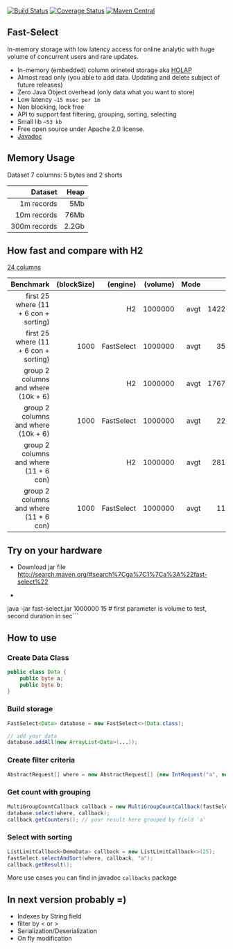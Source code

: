 [![Build Status](https://travis-ci.org/terma/fast-select.svg?branch=start)](https://travis-ci.org/terma/fast-select)
[![Coverage Status](https://coveralls.io/repos/terma/fast-select/badge.svg?branch=master&service=github)](https://coveralls.io/github/terma/fast-select?branch=master) [![Maven Central](https://maven-badges.herokuapp.com/maven-central/com.github.terma/fast-select/badge.svg)](https://maven-badges.herokuapp.com/maven-central/com.github.terma/fast-select/)

## Fast-Select 

In-memory storage with low latency access for online analytic with huge volume of concurrent users and rare updates.

* In-memory (embedded) column orineted storage aka [HOLAP](https://en.wikipedia.org/wiki/HOLAP)
* Almost read only (you able to add data. Updating and delete subject of future releases)
* Zero Java Object overhead (only data what you want to store)
* Low latency ```~15 msec per 1m```
* Non blocking, lock free
* API to support fast filtering, grouping, sorting, selecting
* Small lib ```~53 kb```
* Free open source under Apache 2.0 license.
* [Javadoc](http://terma.github.io/fast-select/)

## Memory Usage

Dataset 7 columns: 5 bytes and 2 shorts

| Dataset       | Heap | 
| -------------:|---:|
| 1m records| 5Mb |
| 10m records | 76Mb |
| 300m records | 2.2Gb | 

## How fast and compare with H2

[24 columns](https://github.com/terma/fast-select/blob/master/src/main/java/com/github/terma/fastselect/demo/DemoData.java)

| Benchmark                              | (blockSize)   | (engine) |(volume) |Mode |Cnt    |Score  |
| --------------------------------------:|--------------:|---------:|--------:|----:|------:|------:|
|first 25 where (11 + 6 con + sorting) |     |        H2|   1000000|  avgt     |  1422.091|          ms/op|
|first 25 where (11 + 6 con + sorting) |    1000  |FastSelect |  1000000 | avgt     |    35.328  |        ms/op|
|group 2 columns and where (10k + 6)         |          |        H2 |  1000000 | avgt    |   1767.386   |       ms/op|
|group 2 columns and where (10k + 6)         |        1000  |FastSelect |  1000000 | avgt   |      22.685    |      ms/op|
|group 2 columns and where (11 + 6 con)             |          |        H2 |  1000000 | avgt  |      281.696     |     ms/op|
|group 2 columns and where (11 + 6 con)            |        1000  |FastSelect |  1000000  |avgt |        11.773      |    ms/op|

## Try on your hardware

- Download jar file http://search.maven.org/#search%7Cga%7C1%7Ca%3A%22fast-select%22
- ```bash
java -jar fast-select.jar 1000000 15 # first parameter is volume to test, second duration in sec```

## How to use

### Create Data Class

```java
public class Data {
    public byte a;
    public byte b;
}
```

### Build storage

```java
FastSelect<Data> database = new FastSelect<>(Data.class);

// add your data
database.addAll(new ArrayList<Data>(...)); 
```
### Create filter criteria 
```java
AbstractRequest[] where = new AbstractRequest[] {new IntRequest("a", new int[]{12, 3})};
```

### Get count with grouping
```java
MultiGroupCountCallback callback = new MultiGroupCountCallback(fastSelect.getColumnsByNames().get("a"));
database.select(where, callback);
callback.getCounters(); // your result here grouped by field 'a'
```

### Select with sorting
```java
ListLimitCallback<DemoData> callback = new ListLimitCallback<>(25);
fastSelect.selectAndSort(where, callback, "a");
callback.getResult();
```

More use cases you can find in javadoc ```callbacks``` package

## In next version probably =)

* Indexes by String field
* filter by < or >
* Serialization/Deserialization
* On fly modification


